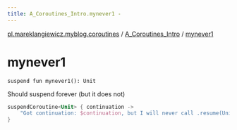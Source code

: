 ```yaml
---
title: A_Coroutines_Intro.mynever1 - 
---
```


[pl.mareklangiewicz.myblog.coroutines](../index.md) / [A_Coroutines_Intro](index.md) / [mynever1](.)

# mynever1

`suspend fun mynever1(): Unit`

Should suspend forever (but it does not)

``` kotlin
suspendCoroutine<Unit> { continuation ->
    "Got continuation: $continuation, but I will never call .resume(Unit)".p
}
```

